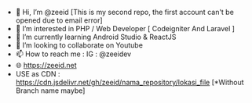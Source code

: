 - 👋 Hi, I’m @zeeid [This is my second repo, the first account can't be opened due to email error]
- 👀 I’m interested in PHP / Web Developer [ Codeigniter And Laravel ]
- 🌱 I’m currently learning Android Studio & ReactJS
- 💞️ I’m looking to collaborate on Youtube
- 📫 How to reach me : IG : @zeeidev
- 🌐 https://zeeid.net
- USE as CDN : https://cdn.jsdelivr.net/gh/zeeid/nama_repository/lokasi_file [*Without Branch name maybe]

<!---
zeeid/zeeid is a ✨ special ✨ repository because its `README.md` (this file) appears on your GitHub profile.
You can click the Preview link to take a look at your changes.
--->
